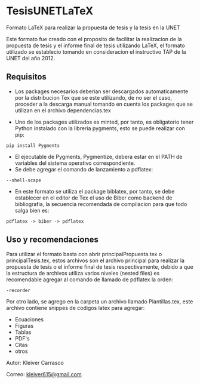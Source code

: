 # TesisUNETLaTeX
Formato LaTeX para realizar la propuesta de tesis y la tesis en la UNET

Este formato fue creado con el proposito de facilitar la realizacion de la propuesta de tesis y el informe final de tesis utilizando LaTeX,
el formato utilizado se establecio tomando en consideracion el instructivo TAP de la UNET del año 2012.

## Requisitos

- Los packages necesarios deberian ser descargados automaticamente por la distribucion Tex que se este utilizando, de no ser el caso, proceder
a la descarga manual tomando en cuenta los packages que se utilizan en el archivo dependencias.tex

- Uno de los packages utilizados es minted, por tanto, es obligatorio tener Python instalado con la libreria pygments, esto se puede
realizar con pip:

```
pip install Pygments
```
- El ejecutable de Pygments, Pygmentize, debera estar en el PATH de variables del sistema operativo correspondiente.
- Se debe agregar el comando de lanzamiento a pdflatex:

```
--shell-scape
```

- En este formato se utiliza el package biblatex, por tanto, se debe establecer en el editor de Tex el uso de Biber como backend de bibliografia,
la secuencia recomendada de compilacion para que todo salga bien es:

```
pdflatex -> biber -> pdflatex
```

## Uso y recomendaciones

Para utilizar el formato basta con abrir principalPropuesta.tex o principalTesis.tex, estos archivos son el archivo principal para realizar
la propuesta de tesis o el informe final de tesis respectivamente, debido a que la estructura de archivos utiliza varios niveles (nested files)
es recomendable agregar al comando de llamado de pdflatex la orden:

```
-recorder
```

Por otro lado, se agrego en la carpeta un archivo llamado Plantillas.tex, este archivo contiene snippes de codigos latex para agregar:
- Ecuaciones
- Figuras
- Tablas
- PDF's
- Citas
- otros


Autor: Kleiver Carrasco

Correo: kleiver615@gmail.com
